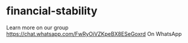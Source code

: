 # financial-stability
Learn more on our group
https://chat.whatsapp.com/FwRyOiVZKpeBX8ESeGoxrd
On WhatsApp

